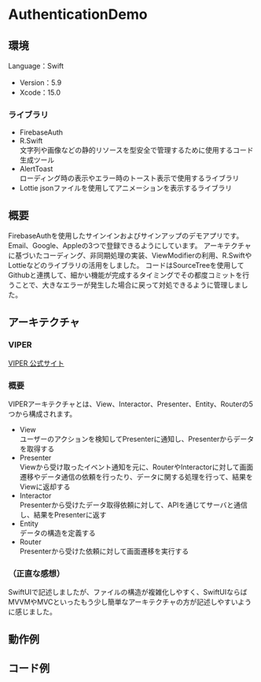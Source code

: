 # AuthenticationDemo
## 環境
Language：Swift
- Version：5.9
- Xcode：15.0
### ライブラリ
- FirebaseAuth
- R.Swift  
文字列や画像などの静的リソースを型安全で管理するために使用するコード生成ツール
- AlertToast  
ローディング時の表示やエラー時のトースト表示で使用するライブラリ
- Lottie
jsonファイルを使用してアニメーションを表示するライブラリ
## 概要
FirebaseAuthを使用したサインインおよびサインアップのデモアプリです。Email、Google、Appleの3つで登録できるようにしています。
アーキテクチャに基づいたコーディング、非同期処理の実装、ViewModifierの利用、R.SwiftやLottieなどのライブラリの活用をしました。
コードはSourceTreeを使用してGithubと連携して、細かい機能が完成するタイミングでその都度コミットを行うことで、大きなエラーが発生した場合に戻って対処できるように管理しました。
## アーキテクチャ
### VIPER
[VIPER 公式サイト](https://cheesecakelabs.com/blog/ios-project-architecture-using-viper/)
### 概要
VIPERアーキテクチャとは、View、Interactor、Presenter、Entity、Routerの5つから構成されます。
- View  
ユーザーのアクションを検知してPresenterに通知し、Presenterからデータを取得する
- Presenter  
Viewから受け取ったイベント通知を元に、RouterやInteractorに対して画面遷移やデータ通信の依頼を行ったり、データに関する処理を行って、結果をViewに返却する
- Interactor  
Presenterから受けたデータ取得依頼に対して、APIを通じてサーバと通信し、結果をPresenterに返す
- Entity  
データの構造を定義する
- Router  
Presenterから受けた依頼に対して画面遷移を実行する
### （正直な感想）
SwiftUIで記述しましたが、ファイルの構造が複雑化しやすく、SwiftUIならばMVVMやMVCといったもう少し簡単なアーキテクチャの方が記述しやすいように感じました。
## 動作例

## コード例
